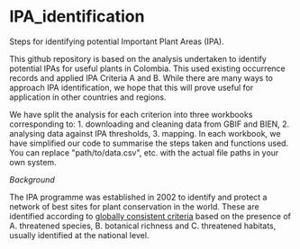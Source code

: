 # IPA_identification
Steps for identifying potential Important Plant Areas (IPA).

This github repository is based on the analysis undertaken to identify potential IPAs for useful plants in Colombia. This used existing occurrence records and applied IPA Criteria A and B. While there are many ways to approach IPA identification, we hope that this will prove useful for application in other countries and regions. 

We have split the analysis for each criterion into three workbooks corresponding to: 1. downloading and cleaning data from GBIF and BIEN, 2. analysing data against IPA thresholds, 3. mapping. In each workbook, we have simplified our code to summarise the steps taken and functions used. You can replace "path/to/data.csv", etc. with the actual file paths in your own system.

*Background*

The IPA programme was established in 2002 to identify and protect a network of best sites for plant conservation in the world. These are identified according to [globally consistent criteria](https://link.springer.com/article/10.1007/s10531-017-1336-6) based on the presence of A. threatened species, B. botanical richness and C. threatened habitats, usually identified at the national level.

